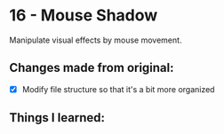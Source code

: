 # 16 - Mouse Shadow
Manipulate visual effects by mouse movement.

## Changes made from original:
- [x] Modify file structure so that it's a bit more organized

## Things I learned:
